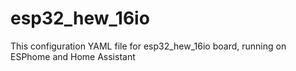 # esp32_hew_16io
This configuration YAML file for esp32_hew_16io board, running on ESPhome and Home Assistant
